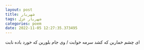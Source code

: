 ```yaml
---
layout: post
title: شهریار
tags: شهریار غزل
categories: poem
date: 2022-11-05 12:27:35.373495
---
```


ای چشم خمارین که کشد سرمه خوابت / وی جام بلورین که خورد باده نابت